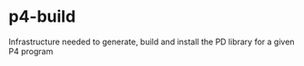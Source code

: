 # p4-build
Infrastructure needed to generate, build and install the PD library for a given P4 program
